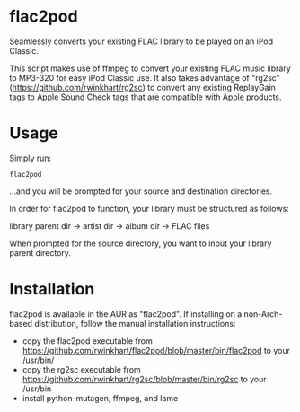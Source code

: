 # flac2pod
Seamlessly converts your existing FLAC library to be played on an iPod Classic.

This script makes use of ffmpeg to convert your existing FLAC music library to MP3-320 for easy iPod Classic use. It also takes advantage of "rg2sc" (https://github.com/rwinkhart/rg2sc) to convert any existing ReplayGain tags to Apple Sound Check tags that are compatible with Apple products.

# Usage
Simply run:
```
flac2pod
```
...and you will be prompted for your source and destination directories.


In order for flac2pod to function, your library must be structured as follows:

library parent dir -> artist dir -> album dir -> FLAC files


When prompted for the source directory, you want to input your library parent directory.

# Installation

flac2pod is available in the AUR as "flac2pod". If installing on a non-Arch-based distribution, follow the manual installation instructions:

- copy the flac2pod executable from https://github.com/rwinkhart/flac2pod/blob/master/bin/flac2pod to your /usr/bin/
- copy the rg2sc executable from https://github.com/rwinkhart/rg2sc/blob/master/bin/rg2sc to your /usr/bin
- install python-mutagen, ffmpeg, and lame
